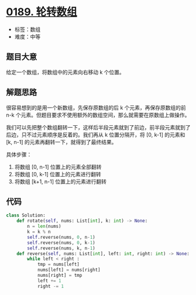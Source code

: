 # [0189. 轮转数组](https://leetcode.cn/problems/rotate-array/)

- 标签：数组
- 难度：中等

## 题目大意

给定一个数组，将数组中的元素向右移动 k 个位置。

## 解题思路

很容易想到的是用一个新数组，先保存原数组的后 k 个元素，再保存原数组的前 n-k 个元素。但题目要求不使用额外的数组空间，那么就需要在原数组上做操作。

我们可以先把整个数组翻转一下，这样后半段元素就到了前边，前半段元素就到了后边，只不过元素顺序是反着的。我们再从 k 位置分隔开，将 [0, k-1] 的元素和 [k, n-1] 的元素再翻转一下，就得到了最终结果。

具体步骤：

1. 将数组 [0, n-1] 位置上的元素全部翻转
2. 将数组 [0, k-1] 位置上的元素进行翻转
3. 将数组 [k+1, n-1] 位置上的元素进行翻转

## 代码

```Python
class Solution:
    def rotate(self, nums: List[int], k: int) -> None:
        n = len(nums)
        k = k % n
        self.reverse(nums, 0, n-1)
        self.reverse(nums, 0, k-1)
        self.reverse(nums, k, n-1)
    def reverse(self, nums: List[int], left: int, right: int) -> None:
        while left < right :
            tmp = nums[left]
            nums[left] = nums[right]
            nums[right] = tmp
            left += 1
            right -= 1
```

